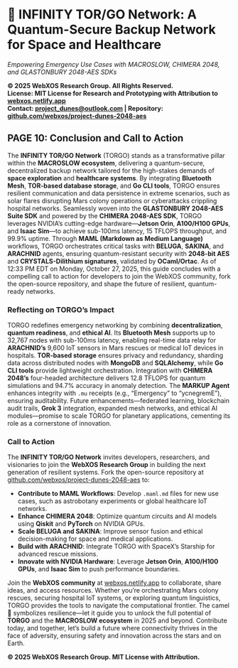 # 🐪 **INFINITY TOR/GO Network: A Quantum-Secure Backup Network for Space and Healthcare**

*Empowering Emergency Use Cases with MACROSLOW, CHIMERA 2048, and GLASTONBURY 2048-AES SDKs*

**© 2025 WebXOS Research Group. All Rights Reserved.**  
**License: MIT License for Research and Prototyping with Attribution to [webxos.netlify.app](https://webxos.netlify.app)**  
**Contact: [project_dunes@outlook.com](mailto:project_dunes@outlook.com) | Repository: [github.com/webxos/project-dunes-2048-aes](https://github.com/webxos/project-dunes-2048-aes)**  

## PAGE 10: Conclusion and Call to Action
The **INFINITY TOR/GO Network** (TORGO) stands as a transformative pillar within the **MACROSLOW ecosystem**, delivering a quantum-secure, decentralized backup network tailored for the high-stakes demands of **space exploration** and **healthcare systems**. By integrating **Bluetooth Mesh**, **TOR-based database storage**, and **Go CLI tools**, TORGO ensures resilient communication and data persistence in extreme scenarios, such as solar flares disrupting Mars colony operations or cyberattacks crippling hospital networks. Seamlessly woven into the **GLASTONBURY 2048-AES Suite SDK** and powered by the **CHIMERA 2048-AES SDK**, TORGO leverages NVIDIA’s cutting-edge hardware—**Jetson Orin**, **A100/H100 GPUs**, and **Isaac Sim**—to achieve sub-100ms latency, 15 TFLOPS throughput, and 99.9% uptime. Through **MAML (Markdown as Medium Language)** workflows, TORGO orchestrates critical tasks with **BELUGA**, **SAKINA**, and **ARACHNID** agents, ensuring quantum-resistant security with **2048-bit AES** and **CRYSTALS-Dilithium signatures**, validated by **OCaml/Ortac**. As of 12:33 PM EDT on Monday, October 27, 2025, this guide concludes with a compelling call to action for developers to join the WebXOS community, fork the open-source repository, and shape the future of resilient, quantum-ready networks.

### Reflecting on TORGO’s Impact
TORGO redefines emergency networking by combining **decentralization**, **quantum readiness**, and **ethical AI**. Its **Bluetooth Mesh** supports up to 32,767 nodes with sub-100ms latency, enabling real-time data relay for **ARACHNID’s** 9,600 IoT sensors in Mars rescues or medical IoT devices in hospitals. **TOR-based storage** ensures privacy and redundancy, sharding data across distributed nodes with **MongoDB** and **SQLAlchemy**, while **Go CLI tools** provide lightweight orchestration. Integration with **CHIMERA 2048’s** four-headed architecture delivers 12.8 TFLOPS for quantum simulations and 94.7% accuracy in anomaly detection. The **MARKUP Agent** enhances integrity with `.mu` receipts (e.g., “Emergency” to “ycnegremE”), ensuring auditability. Future enhancements—federated learning, blockchain audit trails, **Grok 3** integration, expanded mesh networks, and ethical AI modules—promise to scale TORGO for planetary applications, cementing its role as a cornerstone of innovation.

### Call to Action
The **INFINITY TOR/GO Network** invites developers, researchers, and visionaries to join the **WebXOS Research Group** in building the next generation of resilient systems. Fork the open-source repository at [github.com/webxos/project-dunes-2048-aes](https://github.com/webxos/project-dunes-2048-aes) to:
- **Contribute to MAML Workflows**: Develop `.maml.md` files for new use cases, such as astrobotany experiments or global healthcare IoT networks.
- **Enhance CHIMERA 2048**: Optimize quantum circuits and AI models using **Qiskit** and **PyTorch** on NVIDIA GPUs.
- **Scale BELUGA and SAKINA**: Improve sensor fusion and ethical decision-making for space and medical applications.
- **Build with ARACHNID**: Integrate TORGO with SpaceX’s Starship for advanced rescue missions.
- **Innovate with NVIDIA Hardware**: Leverage **Jetson Orin**, **A100/H100 GPUs**, and **Isaac Sim** to push performance boundaries.

Join the **WebXOS community** at [webxos.netlify.app](https://webxos.netlify.app) to collaborate, share ideas, and access resources. Whether you’re orchestrating Mars colony rescues, securing hospital IoT systems, or exploring quantum linguistics, TORGO provides the tools to navigate the computational frontier. The camel 🐪 symbolizes resilience—let it guide you to unlock the full potential of **TORGO** and the **MACROSLOW ecosystem** in 2025 and beyond. Contribute today, and together, let’s build a future where connectivity thrives in the face of adversity, ensuring safety and innovation across the stars and on Earth.

**© 2025 WebXOS Research Group. MIT License with Attribution.**
